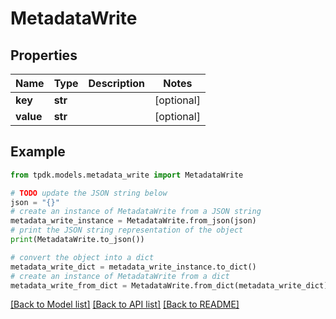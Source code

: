 # MetadataWrite



## Properties

Name | Type | Description | Notes
------------ | ------------- | ------------- | -------------
**key** | **str** |  | [optional] 
**value** | **str** |  | [optional] 

## Example

```python
from tpdk.models.metadata_write import MetadataWrite

# TODO update the JSON string below
json = "{}"
# create an instance of MetadataWrite from a JSON string
metadata_write_instance = MetadataWrite.from_json(json)
# print the JSON string representation of the object
print(MetadataWrite.to_json())

# convert the object into a dict
metadata_write_dict = metadata_write_instance.to_dict()
# create an instance of MetadataWrite from a dict
metadata_write_from_dict = MetadataWrite.from_dict(metadata_write_dict)
```
[[Back to Model list]](../README.md#documentation-for-models) [[Back to API list]](../README.md#documentation-for-api-endpoints) [[Back to README]](../README.md)


